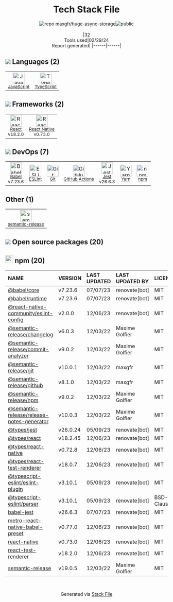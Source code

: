 <!--
&lt;--- Readme.md Snippet without images Start ---&gt;
## Tech Stack
maxgfr/huge-async-storage is built on the following main stack:

- [JavaScript](https://developer.mozilla.org/en-US/docs/Web/JavaScript) – Languages
- [TypeScript](http://www.typescriptlang.org) – Languages
- [React](https://reactjs.org/) – Javascript UI Libraries
- [React Native](http://facebook.github.io/) – Cross-Platform Mobile Development
- [Babel](http://babeljs.io/) – JavaScript Compilers
- [ESLint](http://eslint.org/) – Code Review
- [GitHub Actions](https://github.com/features/actions) – Continuous Integration
- [Jest](http://facebook.github.io/jest/) – Javascript Testing Framework
- [Yarn](https://yarnpkg.com/) – Front End Package Manager

Full tech stack [here](/techstack.md)

&lt;--- Readme.md Snippet without images End ---&gt;

&lt;--- Readme.md Snippet with images Start ---&gt;
## Tech Stack
maxgfr/huge-async-storage is built on the following main stack:

- <img width='25' height='25' src='https://img.stackshare.io/service/1209/javascript.jpeg' alt='JavaScript'/> [JavaScript](https://developer.mozilla.org/en-US/docs/Web/JavaScript) – Languages
- <img width='25' height='25' src='https://img.stackshare.io/service/1612/bynNY5dJ.jpg' alt='TypeScript'/> [TypeScript](http://www.typescriptlang.org) – Languages
- <img width='25' height='25' src='https://img.stackshare.io/service/1020/OYIaJ1KK.png' alt='React'/> [React](https://reactjs.org/) – Javascript UI Libraries
- <img width='25' height='25' src='https://img.stackshare.io/service/2699/KoK6gHzp.jpg' alt='React Native'/> [React Native](http://facebook.github.io/) – Cross-Platform Mobile Development
- <img width='25' height='25' src='https://img.stackshare.io/service/2739/-1wfGjNw.png' alt='Babel'/> [Babel](http://babeljs.io/) – JavaScript Compilers
- <img width='25' height='25' src='https://img.stackshare.io/service/3337/Q4L7Jncy.jpg' alt='ESLint'/> [ESLint](http://eslint.org/) – Code Review
- <img width='25' height='25' src='https://img.stackshare.io/service/11563/actions.png' alt='GitHub Actions'/> [GitHub Actions](https://github.com/features/actions) – Continuous Integration
- <img width='25' height='25' src='https://img.stackshare.io/service/830/jest.png' alt='Jest'/> [Jest](http://facebook.github.io/jest/) – Javascript Testing Framework
- <img width='25' height='25' src='https://img.stackshare.io/service/5848/44mC-kJ3.jpg' alt='Yarn'/> [Yarn](https://yarnpkg.com/) – Front End Package Manager

Full tech stack [here](/techstack.md)

&lt;--- Readme.md Snippet with images End ---&gt;
-->
<div align="center">

# Tech Stack File
![](https://img.stackshare.io/repo.svg "repo") [maxgfr/huge-async-storage](https://github.com/maxgfr/huge-async-storage)![](https://img.stackshare.io/public_badge.svg "public")
<br/><br/>
|32<br/>Tools used|02/29/24 <br/>Report generated|
|------|------|
</div>

## <img src='https://img.stackshare.io/languages.svg'/> Languages (2)
<table><tr>
  <td align='center'>
  <img width='36' height='36' src='https://img.stackshare.io/service/1209/javascript.jpeg' alt='JavaScript'>
  <br>
  <sub><a href="https://developer.mozilla.org/en-US/docs/Web/JavaScript">JavaScript</a></sub>
  <br>
  <sub></sub>
</td>

<td align='center'>
  <img width='36' height='36' src='https://img.stackshare.io/service/1612/bynNY5dJ.jpg' alt='TypeScript'>
  <br>
  <sub><a href="http://www.typescriptlang.org">TypeScript</a></sub>
  <br>
  <sub></sub>
</td>

</tr>
</table>

## <img src='https://img.stackshare.io/frameworks.svg'/> Frameworks (2)
<table><tr>
  <td align='center'>
  <img width='36' height='36' src='https://img.stackshare.io/service/1020/OYIaJ1KK.png' alt='React'>
  <br>
  <sub><a href="https://reactjs.org/">React</a></sub>
  <br>
  <sub>v18.2.0</sub>
</td>

<td align='center'>
  <img width='36' height='36' src='https://img.stackshare.io/service/2699/KoK6gHzp.jpg' alt='React Native'>
  <br>
  <sub><a href="http://facebook.github.io/">React Native</a></sub>
  <br>
  <sub>v0.73.0</sub>
</td>

</tr>
</table>

## <img src='https://img.stackshare.io/devops.svg'/> DevOps (7)
<table><tr>
  <td align='center'>
  <img width='36' height='36' src='https://img.stackshare.io/service/2739/-1wfGjNw.png' alt='Babel'>
  <br>
  <sub><a href="http://babeljs.io/">Babel</a></sub>
  <br>
  <sub>v7.23.6</sub>
</td>

<td align='center'>
  <img width='36' height='36' src='https://img.stackshare.io/service/3337/Q4L7Jncy.jpg' alt='ESLint'>
  <br>
  <sub><a href="http://eslint.org/">ESLint</a></sub>
  <br>
  <sub></sub>
</td>

<td align='center'>
  <img width='36' height='36' src='https://img.stackshare.io/service/1046/git.png' alt='Git'>
  <br>
  <sub><a href="http://git-scm.com/">Git</a></sub>
  <br>
  <sub></sub>
</td>

<td align='center'>
  <img width='36' height='36' src='https://img.stackshare.io/service/11563/actions.png' alt='GitHub Actions'>
  <br>
  <sub><a href="https://github.com/features/actions">GitHub Actions</a></sub>
  <br>
  <sub></sub>
</td>

<td align='center'>
  <img width='36' height='36' src='https://img.stackshare.io/service/830/jest.png' alt='Jest'>
  <br>
  <sub><a href="http://facebook.github.io/jest/">Jest</a></sub>
  <br>
  <sub>v26.6.3</sub>
</td>

<td align='center'>
  <img width='36' height='36' src='https://img.stackshare.io/service/5848/44mC-kJ3.jpg' alt='Yarn'>
  <br>
  <sub><a href="https://yarnpkg.com/">Yarn</a></sub>
  <br>
  <sub></sub>
</td>

<td align='center'>
  <img width='36' height='36' src='https://img.stackshare.io/service/1120/lejvzrnlpb308aftn31u.png' alt='npm'>
  <br>
  <sub><a href="https://www.npmjs.com/">npm</a></sub>
  <br>
  <sub></sub>
</td>

</tr>
</table>

## Other (1)
<table><tr>
  <td align='center'>
  <img width='36' height='36' src='https://img.stackshare.io/service/10156/12867925.png' alt='semantic-release'>
  <br>
  <sub><a href="https://github.com/semantic-release/semantic-release">semantic-release</a></sub>
  <br>
  <sub></sub>
</td>

</tr>
</table>


## <img src='https://img.stackshare.io/group.svg' /> Open source packages (20)</h2>

## <img width='24' height='24' src='https://img.stackshare.io/service/1120/lejvzrnlpb308aftn31u.png'/> npm (20)

|NAME|VERSION|LAST UPDATED|LAST UPDATED BY|LICENSE|VULNERABILITIES|
|:------|:------|:------|:------|:------|:------|
|[@babel/core](https://www.npmjs.com/@babel/core)|v7.23.6|07/07/23|renovate[bot] |MIT|N/A|
|[@babel/runtime](https://www.npmjs.com/@babel/runtime)|v7.23.6|07/07/23|renovate[bot] |MIT|N/A|
|[@react-native-community/eslint-config](https://www.npmjs.com/@react-native-community/eslint-config)|v2.0.0|12/06/23|renovate[bot] |MIT|N/A|
|[@semantic-release/changelog](https://www.npmjs.com/@semantic-release/changelog)|v6.0.3|12/03/22|Maxime Golfier |MIT|N/A|
|[@semantic-release/commit-analyzer](https://www.npmjs.com/@semantic-release/commit-analyzer)|v9.0.2|12/03/22|Maxime Golfier |MIT|N/A|
|[@semantic-release/git](https://www.npmjs.com/@semantic-release/git)|v10.0.1|12/03/22|maxgfr |MIT|N/A|
|[@semantic-release/github](https://www.npmjs.com/@semantic-release/github)|v8.1.0|12/03/22|maxgfr |MIT|N/A|
|[@semantic-release/npm](https://www.npmjs.com/@semantic-release/npm)|v9.0.2|12/03/22|Maxime Golfier |MIT|N/A|
|[@semantic-release/release-notes-generator](https://www.npmjs.com/@semantic-release/release-notes-generator)|v10.0.3|12/03/22|Maxime Golfier |MIT|N/A|
|[@types/jest](https://www.npmjs.com/@types/jest)|v26.0.24|05/09/23|renovate[bot] |MIT|N/A|
|[@types/react](https://www.npmjs.com/@types/react)|v18.2.45|12/06/23|renovate[bot] |MIT|N/A|
|[@types/react-native](https://www.npmjs.com/@types/react-native)|v0.72.8|12/06/23|renovate[bot] |MIT|N/A|
|[@types/react-test-renderer](https://www.npmjs.com/@types/react-test-renderer)|v18.0.7|12/06/23|renovate[bot] |MIT|N/A|
|[@typescript-eslint/eslint-plugin](https://www.npmjs.com/@typescript-eslint/eslint-plugin)|v3.10.1|05/09/23|renovate[bot] |MIT|N/A|
|[@typescript-eslint/parser](https://www.npmjs.com/@typescript-eslint/parser)|v3.10.1|05/09/23|renovate[bot] |BSD-2-Clause|N/A|
|[babel-jest](https://www.npmjs.com/babel-jest)|v26.6.3|07/07/23|renovate[bot] |MIT|N/A|
|[metro-react-native-babel-preset](https://www.npmjs.com/metro-react-native-babel-preset)|v0.77.0|12/06/23|renovate[bot] |MIT|N/A|
|[react-native](https://www.npmjs.com/react-native)|v0.73.0|12/06/23|renovate[bot] |MIT|N/A|
|[react-test-renderer](https://www.npmjs.com/react-test-renderer)|v18.2.0|12/06/23|renovate[bot] |MIT|N/A|
|[semantic-release](https://www.npmjs.com/semantic-release)|v19.0.5|12/03/22|Maxime Golfier |MIT|N/A|

<br/>
<div align='center'>

Generated via [Stack File](https://github.com/marketplace/stack-file)
